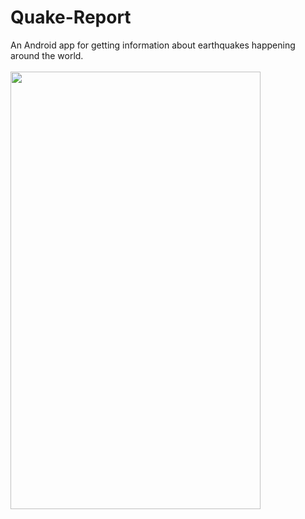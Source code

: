 # Quake-Report
An Android app for getting information about earthquakes happening around the world.<br/><br/>
<img src="gif.gif" width="400" height="700" />
